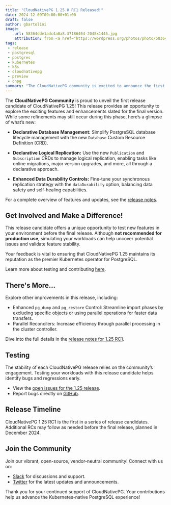 ```yaml
---
title: "CloudNativePG 1.25.0 RC1 Released!"
date: 2024-12-09T09:00:00+01:00
draft: false
author: gbartolini
image:
    url: 58364dde1adc4a0a8.37186404-2048x1445.jpg
    attribution: from <a href="https://wordpress.org/photos/photo/58364dde1a/">Saurabh</a>
tags:
 - release
 - postgresql
 - postgres
 - kubernetes
 - k8s
 - cloudnativepg
 - preview
 - cnpg
summary: "The CloudNativePG community is excited to announce the first release candidate of CloudNativePG 1.25! This preview introduces features like declarative databases, logical replication publications and subscriptions, enhanced control over data durability in synchronous replication, and more. Join us in testing these updates to shape the final release."
---
```


The **CloudNativePG Community** is proud to unveil the first release candidate
of CloudNativePG 1.25! This release provides an opportunity to explore the
exciting features and enhancements slated for the final version. While some
refinements may still occur during this phase, here’s a glimpse of what’s new:

- **Declarative Database Management:** Simplify PostgreSQL database lifecycle
  management with the new `Database` Custom Resource Definition (CRD).

- **Declarative Logical Replication:** Use the new `Publication` and
  `Subscription` CRDs to manage logical replication, enabling tasks like online
   migrations, major version upgrades, and more, all through a declarative
   approach.

- **Enhanced Data Durability Controls:** Fine-tune your synchronous replication
  strategy with the `dataDurability` option, balancing data safety and
  self-healing capabilities.

For a complete overview of features and updates, see the [release
notes](https://cloudnative-pg.io/documentation/preview/release_notes/v1.25/).

## Get Involved and Make a Difference!

This release candidate offers a unique opportunity to test new features in your
environment before the final release. Although **not recommended for production
use**, simulating your workloads can help uncover potential issues and validate
feature stability.

Your feedback is vital to ensuring that CloudNativePG 1.25 maintains its
reputation as the premier Kubernetes operator for PostgreSQL.

Learn more about testing and contributing
[here](https://cloudnative-pg.io/documentation/preview).

## There's More...

Explore other improvements in this release, including:

- Enhanced `pg_dump` and `pg_restore` Control: Streamline import phases by
  excluding specific objects or using parallel operations for faster data
  transfers.
- Parallel Reconcilers: Increase efficiency through parallel processing in the
  cluster controller.

Dive into the full details in the
[release notes for 1.25 RC1](https://cloudnative-pg.io/documentation/preview/release_notes/v1.25/).

## Testing

The stability of each CloudNativePG release relies on the community’s
engagement. Testing your workloads with this release candidate helps identify
bugs and regressions early.

- View the [open issues for the 1.25 release](https://github.com/cloudnative-pg/cloudnative-pg/milestone/24).
- Report bugs directly on [GitHub](https://github.com/cloudnative-pg/cloudnative-pg/issues/new/choose).

## Release Timeline

CloudNativePG 1.25 RC1 is the first in a series of release candidates.
Additional RCs may follow as needed before the final release, planned in December 2024.

## Join the Community

Join our vibrant, open-source, vendor-neutral community! Connect with us on:

- [Slack](https://join.slack.com/t/cloudnativepg/shared_invite/zt-237bhehx3-htDW2kz2hKJxEhn1W4VTnw) for discussions and support.
- [Twitter](https://twitter.com/CloudNativePg) for the latest updates and
  announcements.

Thank you for your continued support of CloudNativePG. Your contributions help
us advance the Kubernetes-native PostgreSQL experience!

<!--
# About CloudNativePG

[CloudNativePG](https://cloudnative-pg.io) stands as a groundbreaking
open-source Kubernetes Operator designed explicitly for PostgreSQL workloads.
Seamlessly orchestrating the entire life cycle of a PostgreSQL cluster,
CloudNativePG takes charge from bootstrapping and configuration to ensuring
high availability, connection routing, and comprehensive backup and disaster
recovery mechanisms.
Leveraging PostgreSQL's native streaming replication, CloudNativePG efficiently
distributes data across pods, nodes, and zones, utilizing standard Kubernetes
patterns. This enables seamless scaling of replicas in a Kubernetes-native
manner, with the operator autonomously and safely reconfiguring replication as
needed.
Originally conceived and supported by [EDB](https://www.enterprisedb.com/),
CloudNativePG represents a paradigm shift in managing PostgreSQL workloads
within Kubernetes environments.

-->
<!--
Tweet
🚀 Exciting news! CloudNativePG 1.25.0 RC1 is here! Test new features like declarative databases, logical replication publications & subscriptions, and enhanced data durability controls.

LINK

#CloudNativePG #PostgreSQL #Kubernetes #OpenSource

--->
<!--
LinkedIn
🚀 **Exciting News! CloudNativePG 1.25.0 RC1 Released!** 🚀

The CloudNativePG Community is thrilled to announce the release of the first candidate for CloudNativePG 1.25! This release candidate introduces powerful new features, including:

🔹 Declarative Database Management
🔹 Declarative Logical Replication
🔹 Enhanced Data Durability Controls

We invite you to test this preview release and share your feedback to help us deliver a stable, reliable final version. Your input is invaluable to the open-source community!

LINK

Join our vibrant community, share your insights, and stay updated on the latest developments by following us and joining our Slack channel.

#CloudNativePG #PostgreSQL #Kubernetes #OpenSource #ReleaseCandidate
-->
